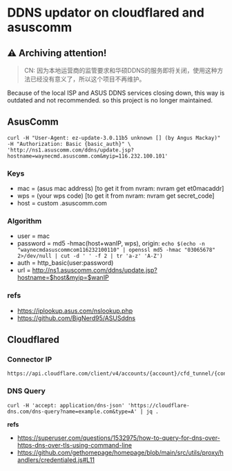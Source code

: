 # DDNS updator on cloudflared and asuscomm

## ⚠️ Archiving attention!

> CN: 因为本地运营商的监管要求和华硕DDNS的服务即将关闭，使用这种方法已经没有意义了，所以这个项目不再维护。

Because of the local ISP and ASUS DDNS services closing down, this way is outdated and not recommended. so this project is no longer maintained.

## AsusComm

```shell
curl -H "User-Agent: ez-update-3.0.11b5 unknown [] (by Angus Mackay)" -H "Authorization: Basic {basic_auth}" \
'http://ns1.asuscomm.com/ddns/update.jsp?hostname=waynecmd.asuscomm.com&myip=116.232.100.101'
```

### Keys
- mac = (asus mac address) [to get it from nvram: nvram get et0macaddr]
- wps = (your wps code) [to get it from nvram: nvram get secret_code]
- host = custom .asuscomm.com

### Algorithm

- user = mac
- password = md5 -hmac(host+wanIP, wps), origin: `echo $(echo -n "waynecmdasuscommcom116232100110" | openssl md5 -hmac "03065678" 2>/dev/null | cut -d ' ' -f 2 | tr 'a-z' 'A-Z')
`
- auth = http_basic(user:password)
- url = http://ns1.asuscomm.com/ddns/update.jsp?hostname=$host&myip=$wanIP

### refs

- https://iplookup.asus.com/nslookup.php
- https://github.com/BigNerd95/ASUSddns

## Cloudflared


### Connector IP
```shell
https://api.cloudflare.com/client/v4/accounts/{account}/cfd_tunnel/{connector_id}
```

### DNS Query
```shell
curl -H 'accept: application/dns-json' 'https://cloudflare-dns.com/dns-query?name=example.com&type=A' | jq .
```

**refs**

- https://superuser.com/questions/1532975/how-to-query-for-dns-over-https-dns-over-tls-using-command-line
- https://github.com/gethomepage/homepage/blob/main/src/utils/proxy/handlers/credentialed.js#L11
